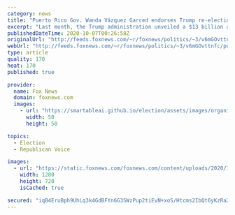 ```yaml
---
category: news
title: "Puerto Rico Gov. Wanda Vázquez Garced endorses Trump re-election bid"
excerpt: "Last month, the Trump administration unveiled a $13 billion aid package to help Puerto Rico in its ongoing recovery from Hurricane Maria."
publishedDateTime: 2020-10-07T00:26:58Z
originalUrl: "http://feeds.foxnews.com/~r/foxnews/politics/~3/v6mGOvttnfc/puerto-rico-gov-wanda-vazquez-garced-endorses-trump-re-election-bid"
webUrl: "http://feeds.foxnews.com/~r/foxnews/politics/~3/v6mGOvttnfc/puerto-rico-gov-wanda-vazquez-garced-endorses-trump-re-election-bid"
type: article
quality: 170
heat: 170
published: true

provider:
  name: Fox News
  domain: foxnews.com
  images:
    - url: "https://smartableai.github.io/election/assets/images/organizations/foxnews.com-50x50.jpg"
      width: 50
      height: 50

topics:
  - Election
  - Republican Voice

images:
  - url: "https://static.foxnews.com/foxnews.com/content/uploads/2020/10/Wanda-Vazquez-REUTERS.jpg"
    width: 1280
    height: 720
    isCached: true

secured: "iqB4EruBph9UhLq3k4GdBFYn6G3SWzPup2tiEvN+xoS/Htcms2IbQt6yKzRa2szxsAWdLgMrywLQnDbp+tOFt/+GbXLkf1ruHlqm5CWV1mVPjaNwmDnm+DbHXkCLW1CHg55Mt6G/qyhqUw+VnlTXli7dCAr73t2nhDjylp55u9cL8a2cz5Y2SG5U5ULAPOf9O9sX+gLueuzZA71KIPyweXRQLgu84M9VlF+BSpR/Hkj88S/c6+ETcn55xqjDE5wd5+qBWLEWvrWT6JDPVm4Ddrf6kFFIXx2Ne04ZSI3el30PS9n3BlyahQLLKQ8r3blkAd7H9C6M1XBuWPxvW59Q6E0AwG606INP8hORkUw1lK8=;uytUhnJ/E19KAPo+4bKoOg=="
---
```


